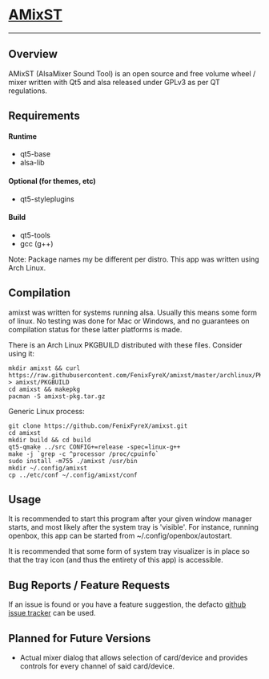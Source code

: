 # [AMixST](https://github.com/FenixFyreX/amixst)
--------------
## Overview
AMixST (AlsaMixer Sound Tool) is an open source and free volume wheel / mixer written with Qt5 and alsa released under GPLv3 as per QT regulations.

## Requirements
#### Runtime
- qt5-base
- alsa-lib

#### Optional (for themes, etc)
- qt5-styleplugins

#### Build
- qt5-tools
- gcc (g++)

Note: Package names my be different per distro. This app was written using Arch Linux.

## Compilation
amixst was written for systems running alsa. Usually this means some form of linux. No testing was done for Mac or Windows, and no guarantees on compilation status for these latter platforms is made.

There is an Arch Linux PKGBUILD distributed with these files.
Consider using it:
```
mkdir amixst && curl https://raw.githubusercontent.com/FenixFyreX/amixst/master/archlinux/PKGBUILD > amixst/PKGBUILD
cd amixst && makepkg
pacman -S amixst-pkg.tar.gz
```

Generic Linux process:
```
git clone https://github.com/FenixFyreX/amixst.git
cd amixst
mkdir build && cd build
qt5-qmake ../src CONFIG+=release -spec=linux-g++
make -j `grep -c ^processor /proc/cpuinfo`
sudo install -m755 ./amixst /usr/bin
mkdir ~/.config/amixst
cp ../etc/conf ~/.config/amixst/conf
```

## Usage
It is recommended to start this program after your given window manager starts, and most likely after the system tray is 'visible'. For instance, running openbox, this app can be started from ~/.config/openbox/autostart.

It is recommended that some form of system tray visualizer is in place so that the tray icon (and thus the entirety of this app) is accessible.

## Bug Reports / Feature Requests
If an issue is found or you have a feature suggestion, the defacto [github issue tracker](https://github.com/FenixFyreX/amixst/issues) can be used.

## Planned for Future Versions
- Actual mixer dialog that allows selection of card/device and provides controls for every channel of said card/device.

